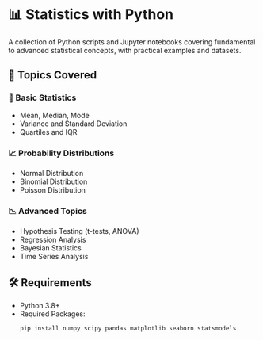 # 📊 Statistics with Python

A collection of Python scripts and Jupyter notebooks covering fundamental to advanced statistical concepts, with practical examples and datasets.

## 🧮 Topics Covered

### 🔢 Basic Statistics
- Mean, Median, Mode
- Variance and Standard Deviation
- Quartiles and IQR

### 📈 Probability Distributions
- Normal Distribution
- Binomial Distribution
- Poisson Distribution

### 📉 Advanced Topics
- Hypothesis Testing (t-tests, ANOVA)
- Regression Analysis
- Bayesian Statistics
- Time Series Analysis

## 🛠️ Requirements
- Python 3.8+
- Required Packages:
  ```bash
  pip install numpy scipy pandas matplotlib seaborn statsmodels
